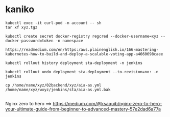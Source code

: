 # kaniko
```
kubectl exec -it curl-pod -n account -- sh
tar xf xyz.tgz

kubectl create secret docker-registry regcred --docker-username=xyz --docker-password=token -n namespace

https://readmedium.com/en/https:/aws.plainenglish.io/166-mastering-kubernetes-how-to-build-and-deploy-a-scalable-voting-app-a4660698caee 

kubectl rollout history deployment sta-deployment -n jenkins

kubectl rollout undo deployment sta-deployment --to-revision=no: -n jenkins

cp /home/name/xyz/02backend/xyz/aia-as.yml /home/name/xyz/wxyz/jenkins/sta/aia-as.yml.bak


```

Nginx zero to hero ==> https://medium.com/@ksaquib/nginx-zero-to-hero-your-ultimate-guide-from-beginner-to-advanced-mastery-57e2dad6a77a

